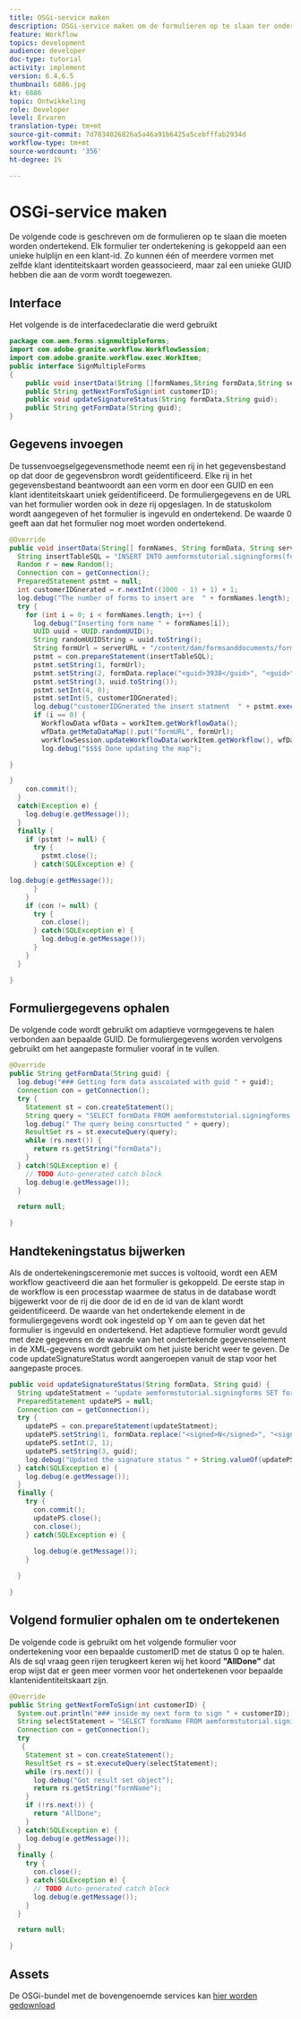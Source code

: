 ```yaml
---
title: OSGi-service maken
description: OSGi-service maken om de formulieren op te slaan ter ondertekening
feature: Workflow
topics: development
audience: developer
doc-type: tutorial
activity: implement
version: 6.4,6.5
thumbnail: 6886.jpg
kt: 6886
topic: Ontwikkeling
role: Developer
level: Ervaren
translation-type: tm+mt
source-git-commit: 7d7034026826a5a46a91b6425a5cebfffab2934d
workflow-type: tm+mt
source-wordcount: '356'
ht-degree: 1%

---
```



# OSGi-service maken

De volgende code is geschreven om de formulieren op te slaan die moeten worden ondertekend. Elk formulier ter ondertekening is gekoppeld aan een unieke hulplijn en een klant-id. Zo kunnen één of meerdere vormen met zelfde klant identiteitskaart worden geassocieerd, maar zal een unieke GUID hebben die aan de vorm wordt toegewezen.

## Interface

Het volgende is de interfacedeclaratie die werd gebruikt

```java
package com.aem.forms.signmultipleforms;
import com.adobe.granite.workflow.WorkflowSession;
import com.adobe.granite.workflow.exec.WorkItem;
public interface SignMultipleForms
{
    public void insertData(String []formNames,String formData,String serverURL,WorkItem workItem, WorkflowSession workflowSession);
    public String getNextFormToSign(int customerID);
    public void updateSignatureStatus(String formData,String guid);
    public String getFormData(String guid);
}
```



## Gegevens invoegen

De tussenvoegselgegevensmethode neemt een rij in het gegevensbestand op dat door de gegevensbron wordt geïdentificeerd. Elke rij in het gegevensbestand beantwoordt aan een vorm en door een GUID en een klant identiteitskaart uniek geïdentificeerd. De formuliergegevens en de URL van het formulier worden ook in deze rij opgeslagen. In de statuskolom wordt aangegeven of het formulier is ingevuld en ondertekend. De waarde 0 geeft aan dat het formulier nog moet worden ondertekend.

```java
@Override
public void insertData(String[] formNames, String formData, String serverURL, WorkItem workItem, WorkflowSession workflowSession) {
  String insertTableSQL = "INSERT INTO aemformstutorial.signingforms(formName,formData,guid,status,customerID) VALUES(?,?,?,?,?)";
  Random r = new Random();
  Connection con = getConnection();
  PreparedStatement pstmt = null;
  int customerIDGnerated = r.nextInt((1000 - 1) + 1) + 1;
  log.debug("The number of forms to insert are  " + formNames.length);
  try {
    for (int i = 0; i < formNames.length; i++) {
      log.debug("Inserting form name " + formNames[i]);
      UUID uuid = UUID.randomUUID();
      String randomUUIDString = uuid.toString();
      String formUrl = serverURL + "/content/dam/formsanddocuments/formsandsigndemo/" + formNames[i] + "/jcr:content?wcmmode=disabled&guid=" + randomUUIDString + "&customerID=" + customerIDGnerated;
      pstmt = con.prepareStatement(insertTableSQL);
      pstmt.setString(1, formUrl);
      pstmt.setString(2, formData.replace("<guid>3938</guid>", "<guid>" + uuid + "</guid>"));
      pstmt.setString(3, uuid.toString());
      pstmt.setInt(4, 0);
      pstmt.setInt(5, customerIDGnerated);
      log.debug("customerIDGnerated the insert statment  " + pstmt.execute());
      if (i == 0) {
        WorkflowData wfData = workItem.getWorkflowData();
        wfData.getMetaDataMap().put("formURL", formUrl);
        workflowSession.updateWorkflowData(workItem.getWorkflow(), wfData);
        log.debug("$$$$ Done updating the map");

}

}
    con.commit();
  }
  catch(Exception e) {
    log.debug(e.getMessage());
  }
  finally {
    if (pstmt != null) {
      try {
        pstmt.close();
      } catch(SQLException e) {

log.debug(e.getMessage());
      }
    }
    if (con != null) {
      try {
        con.close();
      } catch(SQLException e) {
        log.debug(e.getMessage());
      }
    }
  }

}
```


## Formuliergegevens ophalen

De volgende code wordt gebruikt om adaptieve vormgegevens te halen verbonden aan bepaalde GUID. De formuliergegevens worden vervolgens gebruikt om het aangepaste formulier vooraf in te vullen.

```java
@Override
public String getFormData(String guid) {
  log.debug("### Getting form data asscoiated with guid " + guid);
  Connection con = getConnection();
  try {
    Statement st = con.createStatement();
    String query = "SELECT formData FROM aemformstutorial.signingforms where guid = '" + guid + "'" + "";
    log.debug(" The query being consrtucted " + query);
    ResultSet rs = st.executeQuery(query);
    while (rs.next()) {
      return rs.getString("formData");
    }
  } catch(SQLException e) {
    // TODO Auto-generated catch block
    log.debug(e.getMessage());
  }

  return null;

}
```

## Handtekeningstatus bijwerken

Als de ondertekeningsceremonie met succes is voltooid, wordt een AEM workflow geactiveerd die aan het formulier is gekoppeld. De eerste stap in de workflow is een processtap waarmee de status in de database wordt bijgewerkt voor de rij die door de id en de id van de klant wordt geïdentificeerd. De waarde van het ondertekende element in de formuliergegevens wordt ook ingesteld op Y om aan te geven dat het formulier is ingevuld en ondertekend. Het adaptieve formulier wordt gevuld met deze gegevens en de waarde van het ondertekende gegevenselement in de XML-gegevens wordt gebruikt om het juiste bericht weer te geven. De code updateSignatureStatus wordt aangeroepen vanuit de stap voor het aangepaste proces.


```java
public void updateSignatureStatus(String formData, String guid) {
  String updateStatment = "update aemformstutorial.signingforms SET formData = ?, status = ? where guid = ?";
  PreparedStatement updatePS = null;
  Connection con = getConnection();
  try {
    updatePS = con.prepareStatement(updateStatment);
    updatePS.setString(1, formData.replace("<signed>N</signed>", "<signed>Y</signed>"));
    updatePS.setInt(2, 1);
    updatePS.setString(3, guid);
    log.debug("Updated the signature status " + String.valueOf(updatePS.execute()));
  } catch(SQLException e) {
    log.debug(e.getMessage());
  }
  finally {
    try {
      con.commit();
      updatePS.close();
      con.close();
    } catch(SQLException e) {
      
      log.debug(e.getMessage());
    }

  }

}
```

## Volgend formulier ophalen om te ondertekenen

De volgende code is gebruikt om het volgende formulier voor ondertekening voor een bepaalde customerID met de status 0 op te halen. Als de sql vraag geen rijen terugkeert keren wij het koord **&quot;AllDone&quot;** dat erop wijst dat er geen meer vormen voor het ondertekenen voor bepaalde klantenidentiteitskaart zijn.

```java
@Override
public String getNextFormToSign(int customerID) {
  System.out.println("### inside my next form to sign " + customerID);
  String selectStatement = "SELECT formName FROM aemformstutorial.signingforms where status = 0 and customerID=" + customerID;
  Connection con = getConnection();
  try
   {
    Statement st = con.createStatement();
    ResultSet rs = st.executeQuery(selectStatement);
    while (rs.next()) {
      log.debug("Got result set object");
      return rs.getString("formName");
    }
    if (!rs.next()) {
      return "AllDone";
    }
  } catch(SQLException e) {
    log.debug(e.getMessage());
  }
  finally {
    try {
      con.close();
    } catch(SQLException e) {
      // TODO Auto-generated catch block
      log.debug(e.getMessage());
    }
  }

  return null;

}
```



## Assets

De OSGi-bundel met de bovengenoemde services kan [hier worden gedownload](assets/sign-multiple-forms.jar)